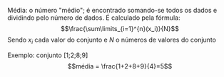 Média: o número "médio"; é encontrado somando-se todos os dados e dividindo pelo número de dados.
É calculado pela fórmula:
$$\frac{\sum\limits_{i=1}^{n}(x_i)}{N}$$
Sendo $x_i$ cada valor do conjunto e $N$ o números de valores do conjunto

Exemplo: 
conjunto [1;2;8;9]
$$média = \frac{1+2+8+9}{4}=5$$